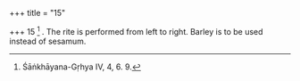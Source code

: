+++
title = "15"

+++
15 [^7] . The rite is performed from left to right. Barley is to be used instead of sesamum.


[^7]:  Śāṅkhāyana-Gṛhya IV, 4, 6. 9.
